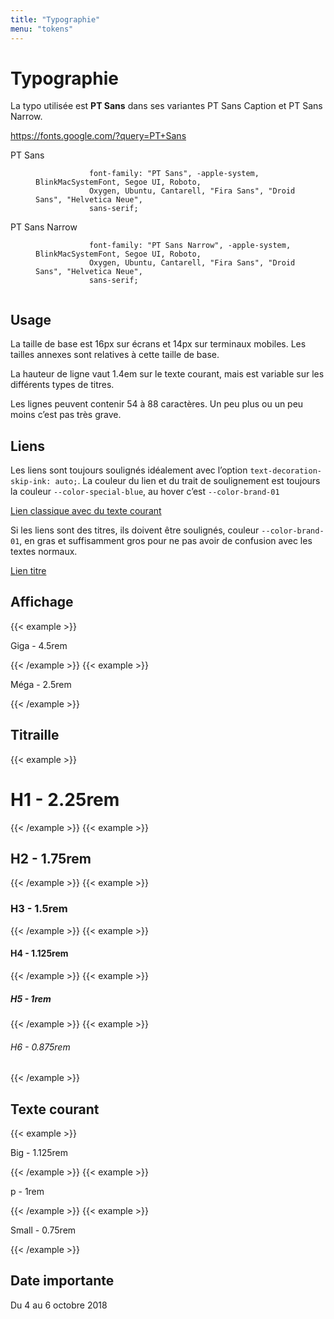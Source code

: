 ```yaml
---
title: "Typographie"
menu: "tokens"
---
```


# Typographie

La typo utilisée est **PT Sans** dans ses variantes PT Sans Caption et PT Sans
Narrow.

https://fonts.google.com/?query=PT+Sans

<dl>
    <dt>PT Sans</dt>
    <dd>
        <code>
            font-family: "PT Sans", -apple-system, BlinkMacSystemFont, Segoe UI, Roboto,
            Oxygen, Ubuntu, Cantarell, "Fira Sans", "Droid Sans", "Helvetica Neue",
            sans-serif;
        </code>
    </dd>
    <dt>PT Sans Narrow</dt>
    <dd>
        <code>
            font-family: "PT Sans Narrow", -apple-system, BlinkMacSystemFont, Segoe UI, Roboto,
            Oxygen, Ubuntu, Cantarell, "Fira Sans", "Droid Sans", "Helvetica Neue",
            sans-serif;
        </code>
    </dd>
</dl>

## Usage

La taille de base est 16px sur écrans et 14px sur terminaux mobiles. Les tailles
annexes sont relatives à cette taille de base.

La hauteur de ligne vaut 1.4em sur le texte courant, mais est variable sur les
différents types de titres.

Les lignes peuvent contenir 54 à 88 caractères. Un peu plus ou un peu moins
c’est pas très grave.

## Liens

<p>
    Les liens sont toujours soulignés idéalement avec l’option
    <code>text-decoration-skip-ink: auto;</code>. La couleur du lien et du trait de soulignement est toujours la couleur <code>--color-special-blue</code>, au hover c’est <code>--color-brand-01</code>
</p>

<a href="">Lien classique avec du texte courant</a>

<p>
    Si les liens sont des titres, ils doivent être soulignés, couleur <code>--color-brand-01</code>, en gras et suffisamment
    gros pour ne pas avoir de confusion avec les textes normaux.
</p>

<a href="" class="title">Lien titre</a>

## Affichage

{{< example >}}<p class="giga">Giga - 4.5rem</p>{{< /example >}} {{<
example >}}<p class="mega">Méga - 2.5rem</p>{{< /example >}}

## Titraille

{{< example >}}<h1>H1 - 2.25rem</h1>{{< /example >}} {{< example >}}<h2>H2 -
1.75rem</h2>{{< /example >}} {{< example >}}<h3>H3 - 1.5rem</h3>{{< /example >}}
{{< example >}}<h4>H4 - 1.125rem</h4>{{< /example >}} {{< example >}}<h5>H5 -
1rem</h5>{{< /example >}} {{< example >}}<h6>H6 - 0.875rem</h6>{{< /example >}}

## Texte courant

{{< example >}}<p class="big">Big - 1.125rem</p>{{< /example >}} {{<
example >}}<p>p - 1rem</p>{{< /example >}} {{<
example >}}<p class="small">Small - 0.75rem</p>{{< /example >}}

## Date importante

<p class="date-important">Du 4 au 6 octobre 2018<p>